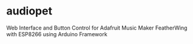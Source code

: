 # audiopet
Web Interface and Button Control for Adafruit Music Maker FeatherWing with ESP8266 using Arduino Framework
